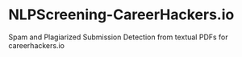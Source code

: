 # NLPScreening-CareerHackers.io
Spam and Plagiarized Submission Detection from textual PDFs for careerhackers.io
